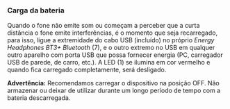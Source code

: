 ### Carga da bateria

Quando o fone não emite som ou começam a perceber que a curta distância o fone emite interferências, é o momento que seja recarregado, para isso, ligue a extremidade do cabo USB (incluído) no próprio *Energy Headphones BT3+ Bluetooth* (7), e o outro extremo no USB em qualquer outro aparelho com porta USB que possa fornecer energia (PC, carregador USB de parede, de carro, etc.).  A LED (1) se ilumina em cor vermelho e quando fica carregado completamente, será desligado.

**Advertência:** Recomendamos carregar o dispositivo na posição OFF. Não armazenar ou deixar de utilizar durante um longo período de tempo com a bateria descarregada.
